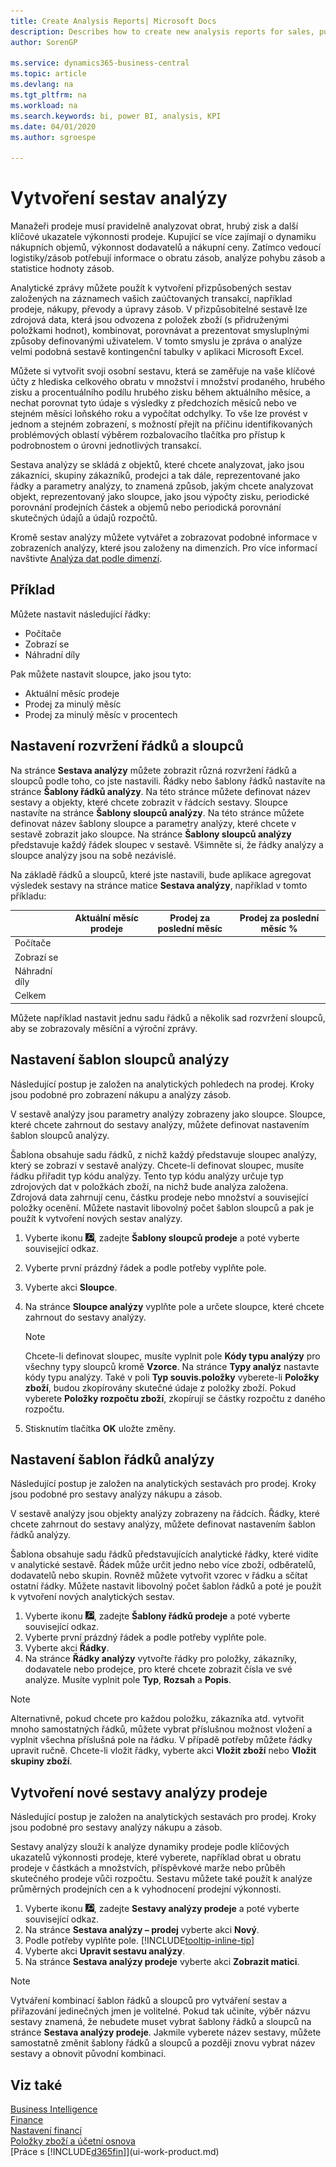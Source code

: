 ```yaml
---
title: Create Analysis Reports| Microsoft Docs
description: Describes how to create new analysis reports for sales, purchases, and inventory, and set up analysis templates.
author: SorenGP

ms.service: dynamics365-business-central
ms.topic: article
ms.devlang: na
ms.tgt_pltfrm: na
ms.workload: na
ms.search.keywords: bi, power BI, analysis, KPI
ms.date: 04/01/2020
ms.author: sgroespe

---
```

# Vytvoření sestav analýzy
Manažeři prodeje musí pravidelně analyzovat obrat, hrubý zisk a další klíčové ukazatele výkonnosti prodeje. Kupující se více zajímají o dynamiku nákupních objemů, výkonnost dodavatelů a nákupní ceny. Zatímco vedoucí logistiky/zásob potřebují informace o obratu zásob, analýze pohybu zásob a statistice hodnoty zásob.

Analytické zprávy můžete použít k vytvoření přizpůsobených sestav založených na záznamech vašich zaúčtovaných transakcí, například prodeje, nákupy, převody a úpravy zásob. V přizpůsobitelné sestavě lze zdrojová data, která jsou odvozena z položek zboží (s přidruženými položkami hodnot), kombinovat, porovnávat a prezentovat smysluplnými způsoby definovanými uživatelem. V tomto smyslu je zpráva o analýze velmi podobná sestavě kontingenční tabulky v aplikaci Microsoft Excel.

Můžete si vytvořit svoji osobní sestavu, která se zaměřuje na vaše klíčové účty z hlediska celkového obratu v množství i množství prodaného, ​​hrubého zisku a procentuálního podílu hrubého zisku během aktuálního měsíce, a nechat porovnat tyto údaje s výsledky z předchozích měsíců nebo ve stejném měsíci loňského roku a vypočítat odchylky. To vše lze provést v jednom a stejném zobrazení, s možností přejít na příčinu identifikovaných problémových oblastí výběrem rozbalovacího tlačítka pro přístup k podrobnostem o úrovni jednotlivých transakcí.

Sestava analýzy se skládá z objektů, které chcete analyzovat, jako jsou zákazníci, skupiny zákazníků, prodejci a tak dále, reprezentované jako řádky a parametry analýzy, to znamená způsob, jakým chcete analyzovat objekt, reprezentovaný jako sloupce, jako jsou výpočty zisku, periodické porovnání prodejních částek a objemů nebo periodická porovnání skutečných údajů a údajů rozpočtů.

Kromě sestav analýzy můžete vytvářet a zobrazovat podobné informace v zobrazeních analýzy, které jsou založeny na dimenzích. Pro více informací navštivte [Analýza dat podle dimenzí](bi-how-analyze-data-dimension.md).

## Příklad
Můžete nastavit následující řádky:
- Počítače
- Zobrazí se
- Náhradní díly

Pak můžete nastavit sloupce, jako jsou tyto:

- Aktuální měsíc prodeje
- Prodej za minulý měsíc
- Prodej za minulý měsíc v procentech

## Nastavení rozvržení řádků a sloupců
Na stránce **Sestava analýzy** můžete zobrazit různá rozvržení řádků a sloupců podle toho, co jste nastavili. Řádky nebo šablony řádků nastavíte na stránce **Šablony řádků analýzy**. Na této stránce můžete definovat název sestavy a objekty, které chcete zobrazit v řádcích sestavy. Sloupce nastavíte na stránce **Šablony sloupců analýzy**. Na této stránce můžete definovat název šablony sloupce a parametry analýzy, které chcete v sestavě zobrazit jako sloupce. Na stránce **Šablony sloupců analýzy** představuje každý řádek sloupec v sestavě. Všimněte si, že řádky analýzy a sloupce analýzy jsou na sobě nezávislé.

Na základě řádků a sloupců, které jste nastavili, bude aplikace agregovat výsledek sestavy na stránce matice **Sestava analýzy**, například v tomto příkladu:

| |Aktuální měsíc prodeje|Prodej za poslední měsíc|Prodej za poslední měsíc %|
|-|-|-|-|
|Počítače| | | |
|Zobrazí se| | | |
|Náhradní díly| | | |
|Celkem| | | |

Můžete například nastavit jednu sadu řádků a několik sad rozvržení sloupců, aby se zobrazovaly měsíční a výroční zprávy.

## Nastavení šablon sloupců analýzy
Následující postup je založen na analytických pohledech na prodej. Kroky jsou podobné pro zobrazení nákupu a analýzy zásob.

V sestavě analýzy jsou parametry analýzy zobrazeny jako sloupce. Sloupce, které chcete zahrnout do sestavy analýzy, můžete definovat nastavením šablon sloupců analýzy.

Šablona obsahuje sadu řádků, z nichž každý představuje sloupec analýzy, který se zobrazí v sestavě analýzy. Chcete-li definovat sloupec, musíte řádku přiřadit typ kódu analýzy. Tento typ kódu analýzy určuje typ zdrojových dat v položkách zboží, na nichž bude analýza založena. Zdrojová data zahrnují cenu, částku prodeje nebo množství a související položky ocenění. Můžete nastavit libovolný počet šablon sloupců a pak je použít k vytvoření nových sestav analýzy.

1. Vyberte ikonu ![Žárovky, která otevře funkci Řekněte mi](media/ui-search/search_small.png "Řekněte mi, co chcete dělat"), zadejte **Šablony sloupců prodeje** a poté vyberte související odkaz.
2. Vyberte první prázdný řádek a podle potřeby vyplňte pole.
3. Vyberte akci **Sloupce**.
4. Na stránce **Sloupce analýzy** vyplňte pole a určete sloupce, které chcete zahrnout do sestavy analýzy.

   > [!NOTE]
   > Chcete-li definovat sloupec, musíte vyplnit pole **Kódy typu analýzy** pro všechny typy sloupců kromě **Vzorce**. Na stránce **Typy analýz** nastavte kódy typu analýzy.
Také v poli **Typ souvis.položky** vyberete-li **Položky zboží**, budou zkopírovány skutečné údaje z položky zboží. Pokud vyberete **Položky rozpočtu zboží**, zkopírují se částky rozpočtu z daného rozpočtu.
5. Stisknutím tlačítka **OK** uložte změny.

## Nastavení šablon řádků analýzy
Následující postup je založen na analytických sestavách pro prodej. Kroky jsou podobné pro sestavy analýzy nákupu a zásob.

V sestavě analýzy jsou objekty analýzy zobrazeny na řádcích. Řádky, které chcete zahrnout do sestavy analýzy, můžete definovat nastavením šablon řádků analýzy.

Šablona obsahuje sadu řádků představujících analytické řádky, které vidíte v analytické sestavě. Řádek může určit jedno nebo více zboží, odběratelů, dodavatelů nebo skupin. Rovněž můžete vytvořit vzorec v řádku a sčítat ostatní řádky. Můžete nastavit libovolný počet šablon řádků a poté je použít k vytvoření nových analytických sestav.

1. Vyberte ikonu ![Žárovky, která otevře funkci Řekněte mi](media/ui-search/search_small.png "Řekněte mi, co chcete dělat"), zadejte **Šablony řádků prodeje** a poté vyberte související odkaz.
2. Vyberte první prázdný řádek a podle potřeby vyplňte pole.
3. Vyberte akci **Řádky**.
4. Na stránce **Řádky analýzy** vytvořte řádky pro položky, zákazníky, dodavatele nebo prodejce, pro které chcete zobrazit čísla ve své analýze. Musíte vyplnit pole **Typ**, **Rozsah** a **Popis**.

> [!NOTE]
> Alternativně, pokud chcete pro každou položku, zákazníka atd. vytvořit mnoho samostatných řádků, můžete vybrat příslušnou možnost vložení a vyplnit všechna příslušná pole na řádku. V případě potřeby můžete řádky upravit ručně. Chcete-li vložit řádky, vyberte akci **Vložit zboží** nebo **Vložit skupiny zboží**.

## Vytvoření nové sestavy analýzy prodeje
Následující postup je založen na analytických sestavách pro prodej. Kroky jsou podobné pro sestavy analýzy nákupu a zásob.

Sestavy analýzy slouží k analýze dynamiky prodeje podle klíčových ukazatelů výkonnosti prodeje, které vyberete, například obrat u obratu prodeje v částkách a množstvích, příspěvkové marže nebo průběh skutečného prodeje vůči rozpočtu. Sestavu můžete také použít k analýze průměrných prodejních cen a k vyhodnocení prodejní výkonnosti.

1. Vyberte ikonu ![Žárovky, která otevře funkci Řekněte mi](media/ui-search/search_small.png "Řekněte mi, co chcete dělat"), zadejte **Sestavy analýzy prodeje** a poté vyberte související odkaz.
2. Na stránce **Sestava analýzy – prodej** vyberte akci **Nový**.
3. Podle potřeby vyplňte pole. [!INCLUDE[tooltip-inline-tip](includes/tooltip-inline-tip_md.md)]
4. Vyberte akci **Upravit sestavu analýzy**.
5. Na stránce **Sestava analýzy prodeje** vyberte akci **Zobrazit matici**.

> [!NOTE]
> Vytváření kombinací šablon řádků a sloupců pro vytváření sestav a přiřazování jedinečných jmen je volitelné. Pokud tak učiníte, výběr názvu sestavy znamená, že nebudete muset vybrat šablony řádků a sloupců na stránce **Sestava analýzy prodeje**. Jakmile vyberete název sestavy, můžete samostatně změnit šablony řádků a sloupců a později znovu vybrat název sestavy a obnovit původní kombinaci.

## Viz také
[Business Intelligence](bi.md)  
[Finance](finance.md)  
[Nastavení financí](finance-setup-finance.md)  
[Položky zboží a účetní osnova](finance-general-ledger.md)  
[Práce s [!INCLUDE[d365fin](includes/d365fin_md.md)]](ui-work-product.md)
